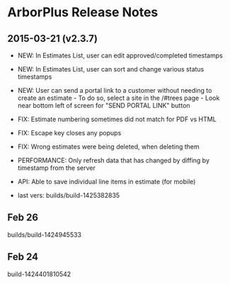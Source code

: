 ArborPlus Release Notes 
=======================

2015-03-21 (v2.3.7)
-------------------
 - NEW: In Estimates List, user can edit approved/completed timestamps
 - NEW: In Estimates List, user can sort and change various status timestamps
 - NEW: User can send a portal link to a customer without needing to create an estimate
        - To do so, select a site in the /#trees page
		  - Look near bottom left of screen for "SEND PORTAL LINK" button

 - FIX: Estimate numbering sometimes did not match for PDF vs HTML
 - FIX: Escape key closes any popups
 - FIX: Wrong estimates were being deleted, when deleting them

 - PERFORMANCE: Only refresh data that has changed by diffing by timestamp from the server
 - API: Able to save individual line items in estimate (for mobile)

 - last vers: builds/build-1425382835



Feb 26
------
builds/build-1424945533


Feb 24
------
build-1424401810542


